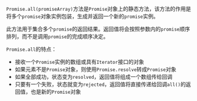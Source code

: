 `Promise.all(promiseArray)`方法是`Promise`对象上的静态方法，该方法的作用是将多个`promise`对象实例包装，生成并返回一个新的`promise`实例。

此方法用于集合多个`promise`的返回结果。返回值将会按照参数内的`promise`顺序排列，而不是调用`promise`的完成顺序决定。

`Promise.all`的特点：

- 接收一个`Promise`实例的数组或具有`Iterator`接口的对象
- 如果元素不是`Promise`对象，则使用`Promise.resolve`转成`Promise`对象
- 如果全部成功，状态变为`resolved`，返回值将组成一个数组传给回调
- 只要有一个失败，状态就变为`rejected`，返回值将直接传递给回调`all()`的返回值，也是新的`Promise`对象